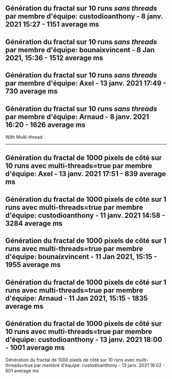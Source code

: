 Génération du fractal sur 10 runs *sans threads* par membre d'équipe: 
custodioanthony - 8 janv. 2021 15:27 - 1151 average ms
-------------------------------------------------------------------------
Génération du fractal sur 10 runs *sans threads* par membre d'équipe: 
bounaixvincent - 8 Jan 2021, 15:36 - 1512 average ms
-------------------------------------------------------------------------
Génération du fractal sur 10 runs *sans threads* par membre d'équipe: 
Axel - 13 janv. 2021 17:49 - 730 average ms
-------------------------------------------------------------------------
Génération du fractal sur 10 runs *sans threads* par membre d'équipe:
Arnaud - 8 janv. 2021 16:20 - 1626 average ms
-------------------------------------------------------------------------

With Multi-thread

-------------------------------------------------------------------------
Génération du fractal de 1000 pixels de côté sur 10 runs avec multi-threads=true par membre d'équipe:
Axel - 13 janv. 2021 17:51 - 839 average ms
-------------------------------------------------------------------------
Génération du fractal de 1000 pixels de côté sur 1 runs avec multi-threads=true par membre d'équipe:
custodioanthony - 11 janv. 2021 14:58 - 3284 average ms
-------------------------------------------------------------------------
Génération du fractal de 1000 pixels de côté sur 1 runs avec multi-threads=true par membre d'équipe:
bounaixvincent - 11 Jan 2021, 15:15 - 1955 average ms
-------------------------------------------------------------------------
Génération du fractal de 1000 pixels de côté sur 1 runs avec multi-threads=true par membre d'équipe:
Arnaud - 11 Jan 2021, 15:15 - 1835 average ms
-------------------------------------------------------------------------
Génération du fractal de 1000 pixels de côté sur 10 runs avec multi-threads=true par membre d'équipe:
custodioanthony - 13 janv. 2021 18:00 - 1001 average ms
-------------------------------------------------------------------------
Génération du fractal de 1000 pixels de côté sur 10 runs avec multi-threads=true par membre d'équipe:
custodioanthony - 13 janv. 2021 18:02 - 601 average ms

